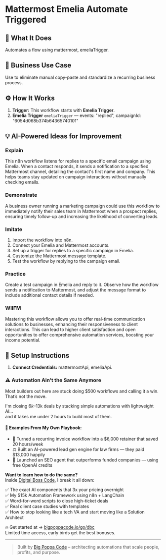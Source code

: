 # Mattermost Emelia Automate Triggered
  ## 🚀 What It Does
  Automates a flow using mattermost, emeliaTrigger.
  
  ## 💼 Business Use Case
  Use to eliminate manual copy-paste and standardize a recurring business process.
  
  ## ⚙️ How It Works
  1. **Trigger:** This workflow starts with **Emelia Trigger**.
  2. **Emelia Trigger** `emeliaTrigger` — events: "replied", campaignId: "6054d068b374b64365740101"
  
  ## 💡 AI-Powered Ideas for Improvement
  ### Explain
This n8n workflow listens for replies to a specific email campaign using Emelia. When a contact responds, it sends a notification to a specified Mattermost channel, detailing the contact's first name and company. This helps teams stay updated on campaign interactions without manually checking emails.

### Demonstrate
A business owner running a marketing campaign could use this workflow to immediately notify their sales team in Mattermost when a prospect replies, ensuring timely follow-up and increasing the likelihood of converting leads.

### Imitate
1. Import the workflow into n8n.
2. Connect your Emelia and Mattermost accounts.
3. Set up a trigger for replies to a specific campaign in Emelia.
4. Customize the Mattermost message template.
5. Test the workflow by replying to the campaign email.

### Practice
Create a test campaign in Emelia and reply to it. Observe how the workflow sends a notification to Mattermost, and adjust the message format to include additional contact details if needed.

### WIIFM
Mastering this workflow allows you to offer real-time communication solutions to businesses, enhancing their responsiveness to client interactions. This can lead to higher client satisfaction and open opportunities to offer comprehensive automation services, boosting your income potential.
  
  ## 🔧 Setup Instructions
  1. **Connect Credentials:** mattermostApi, emeliaApi.
  
### ⚠️ Automation Ain’t the Same Anymore

Most builders out here are stuck doing $500 workflows and calling it a win.  
That’s not the move.  

I'm closing $6k–$13k deals by stacking simple automations with lightweight AI...  
and it takes me under 2 hours to build most of them.

#### 🧠 Examples From My Own Playbook:
- 🔁 Turned a recurring invoice workflow into a $6,000 retainer that saved 20 hours/week  
- ⚖️ Built an AI-powered lead gen engine for law firms — they paid $13,000 happily  
- 🚀 Launched an SEO agent that outperforms funded companies — using free OpenAI credits  

**Want to learn how to do the same?**  
Inside [Digital Boss Code](https://bigpoppacode.io/go/dbc), I break it all down:

✅ The exact AI components that 3x your pricing overnight  
✅ My $15k Automation Framework using n8n + LangChain  
✅ Word-for-word scripts to close high-ticket deals  
✅ Real client case studies with templates  
✅ How to stop looking like a tech VA and start moving like a Solution Architect  

🔥 Get started at → [bigpoppacode.io/go/dbc](https://bigpoppacode.io/go/dbc)  
Limited time access, early birds get the best bonuses.

---
> Built by [Big Poppa Code](https://bigpoppacode.io) – architecting automations that scale people, profits, and purpose.
  